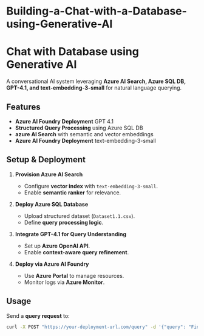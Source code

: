 # Building-a-Chat-with-a-Database-using-Generative-AI
# Chat with Database using Generative AI  
A conversational AI system leveraging **Azure AI Search, Azure SQL DB, GPT-4.1, and text-embedding-3-small** for natural language querying.

## Features  

-  **Azure AI Foundry Deployment**  GPT 4.1
-  **Structured Query Processing** using Azure SQL DB  
-  **azure AI Search** with semantic and vector embeddings 
-  **Azure AI Foundry Deployment**  text-embedding-3-small


## Setup & Deployment  
1. **Provision Azure AI Search**  
   - Configure **vector index** with `text-embedding-3-small`.  
   - Enable **semantic ranker** for relevance.  

2. **Deploy Azure SQL Database**  
   - Upload structured dataset (`Dataset1.1.csv`).  
   - Define **query processing logic**.  

3. **Integrate GPT-4.1 for Query Understanding**  
   - Set up **Azure OpenAI API**.  
   - Enable **context-aware query refinement**.  

4. **Deploy via Azure AI Foundry**  
   - Use **Azure Portal** to manage resources.  
   - Monitor logs via **Azure Monitor**.  

## Usage  
Send a **query request** to:  
```bash
curl -X POST "https://your-deployment-url.com/query" -d '{"query": "Find me sunglasses under $50"}' -H "Content-Type: application/json"
